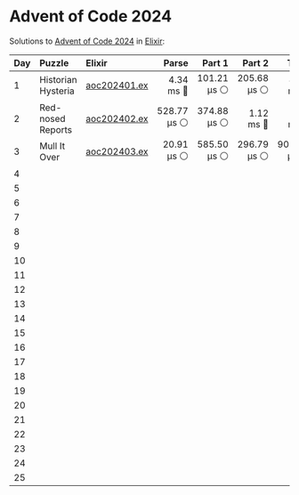# Advent of Code 2024

Solutions to [Advent of Code 2024](https://adventofcode.com/2024/) in [Elixir](https://elixir-lang.org/):

| Day  | Puzzle             | Elixir                                             |       Parse |      Part 1 |      Part 2 |       Total |
| :--- | :----------------- | :------------------------------------------------- | ----------: | ----------: | ----------: | ----------: |
| 1    | Historian Hysteria | [aoc202401.ex](01_historian_hysteria/aoc202401.ex) |   4.34 ms 🔵 | 101.21 µs ⚪️ | 205.68 µs ⚪️ |   4.65 ms 🔵 |
| 2    | Red-nosed Reports  | [aoc202402.ex](02_red-nosed_reports/aoc202402.ex)  | 528.77 µs ⚪️ | 374.88 µs ⚪️ |   1.12 ms 🔵 |   2.02 ms 🔵 |
| 3    | Mull It Over       | [aoc202403.ex](03_mull_it_over/aoc202403.ex)       |  20.91 µs ⚪️ | 585.50 µs ⚪️ | 296.79 µs ⚪️ | 903.19 µs ⚪️ |
| 4    |                    |                                                    |             |             |             |             |
| 5    |                    |                                                    |             |             |             |             |
| 6    |                    |                                                    |             |             |             |             |
| 7    |                    |                                                    |             |             |             |             |
| 8    |                    |                                                    |             |             |             |             |
| 9    |                    |                                                    |             |             |             |             |
| 10   |                    |                                                    |             |             |             |             |
| 11   |                    |                                                    |             |             |             |             |
| 12   |                    |                                                    |             |             |             |             |
| 13   |                    |                                                    |             |             |             |             |
| 14   |                    |                                                    |             |             |             |             |
| 15   |                    |                                                    |             |             |             |             |
| 16   |                    |                                                    |             |             |             |             |
| 17   |                    |                                                    |             |             |             |             |
| 18   |                    |                                                    |             |             |             |             |
| 19   |                    |                                                    |             |             |             |             |
| 20   |                    |                                                    |             |             |             |             |
| 21   |                    |                                                    |             |             |             |             |
| 22   |                    |                                                    |             |             |             |             |
| 23   |                    |                                                    |             |             |             |             |
| 24   |                    |                                                    |             |             |             |             |
| 25   |                    |                                                    |             |             |             |             |
